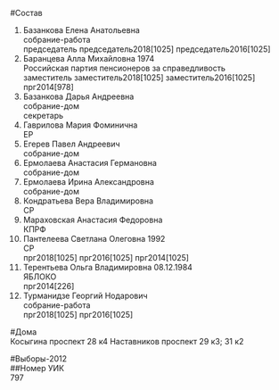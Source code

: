 #Состав  
1. Базанкова Елена Анатольевна  
    собрание-работа  
    председатель председатель2018[1025] председатель2016[1025]  
2. Баранцева Алла Михайловна 1974  
    Российская партия пенсионеров за справедливость  
    заместитель заместитель2018[1025] заместитель2016[1025] прг2014[978]  
3. Базанкова Дарья Андреевна  
    собрание-дом  
    секретарь  
4. Гаврилова Мария Фоминична  
    ЕР  
5. Егерев Павел Андреевич  
    собрание-дом  
6. Ермолаева Анастасия Германовна  
    собрание-дом  
7. Ермолаева Ирина Александровна  
    собрание-дом  
8. Кондратьева Вера Владимировна  
    СР  
9. Мараховская Анастасия Федоровна  
    КПРФ  
10. Пантелеева Светлана Олеговна 1992  
    СР  
    прг2018[1025] прг2016[1025] прг2014[1025]  
11. Терентьева Ольга Владимировна 08.12.1984  
    ЯБЛОКО  
    прг2014[226]  
12. Турманидзе Георгий Нодарович  
    собрание-работа  
    прг2018[1025] прг2016[1025]  
  
#Дома  
Косыгина проспект 28 к4 Наставников проспект 29 к3; 31 к2  
  
#Выборы-2012  
##Номер УИК  
797  
